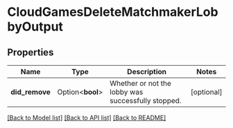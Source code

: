 # CloudGamesDeleteMatchmakerLobbyOutput

## Properties

Name | Type | Description | Notes
------------ | ------------- | ------------- | -------------
**did_remove** | Option<**bool**> | Whether or not the lobby was successfully stopped. | [optional]

[[Back to Model list]](../README.md#documentation-for-models) [[Back to API list]](../README.md#documentation-for-api-endpoints) [[Back to README]](../README.md)


